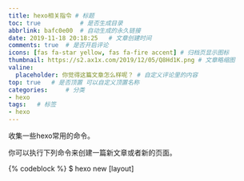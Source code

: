 ```yaml
---
title: hexo相关指令	# 标题
toc: true			# 是否生成目录
abbrlink: bafc0e00	# 自动生成的永久链接
date: 2019-11-18 20:18:25	# 文章创建时间
comments: true	# 是否开启评论
icons: [fas fa-star yellow, fas fa-fire accent] # 归档页显示图标
thumbnail: https://s2.ax1x.com/2019/12/05/Q8Hd1K.png # 文章略缩图
valine:
  placeholder: 你觉得这篇文章怎么样呢？ # 自定义评论里的内容
top: true 	# 是否顶置 可以自定义顶置名称
categories: 	# 分类
- hexo
tags:	# 标签
- hexo
---
```

收集一些hexo常用的命令。
<!-- more -->
你可以执行下列命令来创建一篇新文章或者新的页面。

{% codeblock %}
$ hexo new [layout] <title>
{% endcodeblock %}

您可以在命令中指定文章的布局（layout），默认为 `post`，
可以通过修改`_config.yml`中的`default_layout`参数来指定默认布局。

## 布局（Layout）
Hexo 有三种默认布局：`post`、`page`和`draft`。在创建者三种不同类型的文件时，它们将会被保存到不同的路径；而您自定义的其他布局和`post`相同，都将储存到`source/_posts`文件夹。

| 布局 | 路径 |
|:--|:--|
| post | source/_posts |
| page | source |
| draft | source/_drafts |

{% blockquote %}
### 不要处理我的文章
如果你不想你的文章被处理，你可以将 Front-Matter 中的`layout:`设为`false`。
{% endblockquote %}
## 文件名称
Hexo 默认以标题做为文件名称，但您可编辑`new_post_name`参数来改变默认的文件名称，举例来说，设为`:year-:month-:day-:title.md`可让您更方便的通过日期来管理文章。

| 变量 | 描述 |
|:--|:--|
| :title | 标题（小写，空格将会被替换为短杠） |
| :year | 建立的年份，比如， 2015 |
| :month | 建立的月份（有前导零），比如， 04 |
| :i_month | 建立的月份（无前导零），比如， 4 |
| :day | 建立的日期（有前导零），比如， 07 |
| :i_day | 建立的日期（无前导零），比如， 7 |

## 草稿
刚刚提到了 Hexo 的一种特殊布局：`draft`，这种布局在建立时会被保存到`source/_drafts`文件夹，您可通过`publish`命令将草稿移动到`source/_posts`文件夹，该命令的使用方式与`new`十分类似，您也可在命令中指定`layout`来指定布局。

{% codeblock %}
$ hexo publish [layout] <title>
{% endcodeblock %}
草稿默认不会显示在页面中，您可在执行时加上`--draft`参数，或是把`render_drafts`参数设为`true`来预览草稿。
## 模版（Scaffold）
在新建文章时，Hexo 会根据`scaffolds`文件夹内相对应的文件来建立文件，例如：
{% codeblock %}
$ hexo new photo "My Gallery"
{% endcodeblock %}
在执行这行指令时，Hexo 会尝试在`scaffolds`文件夹中寻找`photo.md`，并根据其内容建立文章，以下是您可以在模版中使用的变量：

| 变量 |	描述 |
|:--|:--|
| layout | 布局 |
| title | 标题 |
| date | 文件建立日期 |

## 标签插件（Tag Plugins）
标签插件和 Front-matter 中的标签不同，它们是用于在文章中快速插入特定内容的插件。
### 引用块
在文章中插入引言，可包含作者、来源和标题。
**别号：**quote

```
{% blockquote [author[, source]] [link] [source_link_title] %}
content 
{% endblockquote %}
```
#### 样例
**‌没有提供参数，则只输出普通的 blockquote**
```
{% blockquote %}
Lorem ipsum dolor sit amet, consectetur adipiscing elit. Pellentesque hendrerit lacus ut purus iaculis feugiat. Sed nec tempor elit, quis aliquam neque. Curabitur sed diam eget dolor fermentum semper at eu lorem.
{% endblockquote %}
```
{% blockquote %}
Lorem ipsum dolor sit amet, consectetur adipiscing elit. Pellentesque hendrerit lacus ut purus iaculis feugiat. Sed nec tempor elit, quis aliquam neque. Curabitur sed diam eget dolor fermentum semper at eu lorem.
{% endblockquote %}
**‌引用书上的句子**
```
{% blockquote David Levithan, Wide Awake %}
Do not just seek happiness for yourself. Seek happiness for all. Through kindness. Through mercy.
{% endblockquote %}
```
{% blockquote David Levithan, Wide Awake %}
Do not just seek happiness for yourself. Seek happiness for all. Through kindness. Through mercy.
{% endblockquote %}
**引用 Twitter**
```
{% blockquote @DevDocs https://twitter.com/devdocs/status/356095192085962752 %}
NEW: DevDocs now comes with syntax highlighting. http://devdocs.io
{% endblockquote %}
```
{% blockquote @DevDocs https://twitter.com/devdocs/status/356095192085962752 %}
NEW: DevDocs now comes with syntax highlighting. http://devdocs.io
{% endblockquote %}
**引用网络上的文章**
```
{% blockquote Seth Godin http://sethgodin.typepad.com/seths_blog/2009/07/welcome-to-island-marketing.html Welcome to Island Marketing %}
Every interaction is both precious and an opportunity to delight.
{% endblockquote %}
```
{% blockquote Seth Godin http://sethgodin.typepad.com/seths_blog/2009/07/welcome-to-island-marketing.html Welcome to Island Marketing %}
Every interaction is both precious and an opportunity to delight.
{% endblockquote %}
### 代码块
在文章中插入代码。
**别名：**code
```
{% codeblock [title] [lang:language] [url] [link text] %}
code snippet
{% endcodeblock %}
```
#### 样例
**普通的代码块**
```
{% codeblock %}
alert('Hello World!');
{% endcodeblock %}
```
{% codeblock %}
alert('Hello World!');
{% endcodeblock %}
**指定语言**
```
{% codeblock lang:objc %}
[rectangle setX: 10 y: 10 width: 20 height: 20];
{% endcodeblock %}
```
{% codeblock lang:objc %}
[rectangle setX: 10 y: 10 width: 20 height: 20];
{% endcodeblock %}
**附加说明**
```
{% codeblock Array.map %}
array.map(callback[, thisArg])
{% endcodeblock %}
```
{% codeblock Array.map %}
array.map(callback[, thisArg])
{% endcodeblock %}
**附加说明和网址**
```
{% codeblock _.compact http://underscorejs.org/#compact Underscore.js %}
_.compact([0, 1, false, 2, '', 3]);
=> [1, 2, 3]
{% endcodeblock %}
```
{% codeblock _.compact http://underscorejs.org/#compact Underscore.js %}
_.compact([0, 1, false, 2, '', 3]);
=> [1, 2, 3]
{% endcodeblock %}
### 反引号代码块
另一种形式的代码块，不同的是它使用三个反引号来包裹。

\``` [language] [title] [url] [link text] code snippet ```
### Pull Quote
在文章中插入 Pull quote。
```
{% pullquote [class] %}
content
{% endpullquote %}
```
### jsFiddle
在文章中嵌入 jsFiddle。
```
{% jsfiddle shorttag [tabs] [skin] [width] [height] %}
```
### Gist
在文章中嵌入 Gist。
```
{% gist gist_id [filename] %}
```
### iframe
在文章中插入 iframe。
```
{% iframe url [width] [height] %}
```
### Image
在文章中插入指定大小的图片。
```
{% img [class names] /path/to/image [width] [height] "title text 'alt text'" %}
```
#### Fancybox图片预览
将需要放大预览的图片用`<fancybox></fancybox>`包含起来。
无预览图片
![](bafc0e00/Fancybox_example.png)
有预览图片
<fancybox>![](bafc0e00/Fancybox_example.png)</fancybox>
### Link
在文章中插入链接，并自动给外部链接添加`target="_blank"`属性。
```
	{% link text url [external] [title] %}
```
### Include Code
插入 `source/downloads/code`文件夹内的代码文件。`source/downloads/code`不是固定的，取决于你在配置文件中`code_dir`的配置。
```
{% include_code [title] [lang:language] [from:line] [to:line] path/to/file %}
```
#### 样例
**嵌入 test.js 文件全文**
```
{% include_code lang:javascript test.js %}
```
**只嵌入第 3 行**
```
{% include_code lang:javascript from:3 to:3 test.js %}
```
**嵌入第 5 行至第 8 行**
```
{% include_code lang:javascript from:5 to:8 test.js %}
```
**嵌入第 5 行至文件结束**
```
{% include_code lang:javascript from:5 test.js %}
```
**嵌入第 1 行至第 8 行**
```
{% include_code lang:javascript to:8 test.js %}
```
### Youtube
在文章中插入 Youtube 视频。
```
{% youtube video_id %}
```
### Vimeo
在文章中插入 Vimeo 视频。
```
{% vimeo video_id %}
```
### 引用文章
引用其他文章的链接。
```
{% post_path filename %}
{% post_link filename [title] [escape] %}
```
在使用此标签时可以忽略文章文件所在的路径或者文章的永久链接信息、如语言、日期。
例如，在文章中使用<code>&#123%post_link how-to-bake-a-cake %&#125</code>时，只需有一个名为`how-to-bake-a-cake.md`的文章文件即可。即使这个文件位于站点文件夹的`source/posts/2015-02-my-family-holiday`目录下、或者文章的永久链接是 2018/en/how-to-bake-a-cake，都没有影响。
默认链接文字是文章的标题，你也可以自定义要显示的文本。此时不应该使用 Markdown 语法 []()。
默认对文章的标题和自定义标题里的特殊字符进行转义。可以使用escape选项，禁止对特殊字符进行转义。
**链接使用文章的标题**
<code>&#123% post_link hexo-3-8-released %&#125</code>
[Hexo 3.8.0 Released](https://hexo.io/news/2018/10/19/hexo-3-8-released/ "Hexo 3.8.0 Released")
**链接使用自定义文字**
<code>&#123% post_link hexo-3-8-released '通往文章的链接' %&#125</code>
[通往文章的链接](https://hexo.io/news/2018/10/19/hexo-3-8-released/ "通往文章的链接")
**对标题的特殊字符进行转义**
```
{% post_link hexo-4-released 'How to use <b> tag in title' %}
```
**禁止对标题的特殊字符进行转义**
```
{% post_link hexo-4-released '<b>bold</b> custom title' false %}
```
[**bold** custom title](https://hexo.io/news/2019/10/14/hexo-4-released/ "<b>bold</b> custom title")
[](#引用资源 "引用资源")引用资源[](#引用资源)
引用文章的资源。
```
{% asset_path filename %}
{% asset_img filename [title] %}
{% asset_link filename [title] [escape] %}
```
[](#Raw "Raw")Raw[](#Raw)
如果您想在文章中插入 Swig 标签，可以尝试使用 Raw 标签，以免发生解析异常。
```
{% raw %}
content
{% endraw %}
```
[](#文章摘要和截断 "文章摘要和截断")文章摘要和截断[](#文章摘要和截断)
在文章中使用 `<!-- more -->`，那么 `<!-- more -->` 之前的文字将会被视为摘要。首页中将只出现这部分文字，同时这部分文字也会出现在正文之中。
例如：
```
Lorem ipsum dolor sit amet, consectetur adipiscing elit, sed do eiusmod tempor incididunt ut labore et dolore magna aliqua.
<!-- more -->
Ut enim ad minim veniam, quis nostrud exercitation ullamco laboris nisi ut aliquip ex ea commodo consequat. Duis aute irure dolor in reprehenderit in voluptate velit esse cillum dolore eu fugiat nulla pariatur. Excepteur sint occaecat cupidatat non proident, sunt in culpa qui officia deserunt mollit anim id est laborum.
```
首页中将只会出现
```
Lorem ipsum dolor sit amet, consectetur adipiscing elit, sed do eiusmod tempor incididunt ut labore et dolore magna aliqua.
```
正文中则会出现
```
Lorem ipsum dolor sit amet, consectetur adipiscing elit, sed do eiusmod tempor incididunt ut labore et dolore magna aliqua.

Ut enim ad minim veniam, quis nostrud exercitation ullamco laboris nisi ut aliquip ex ea commodo consequat. Duis aute irure dolor in reprehenderit in voluptate velit esse cillum dolore eu fugiat nulla pariatur. Excepteur sint occaecat cupidatat non proident, sunt in culpa qui officia deserunt mollit anim id est laborum.
```

注意，摘要可能会被 Front Matter 中的 `excerpt` 覆盖。
